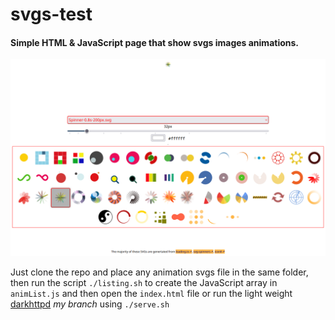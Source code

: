 # svgs-test
#### Simple HTML &amp; JavaScript page that show svgs images animations.
![Screenshot](screenshot.png "Screenshot!")

Just clone the repo and place any animation svgs file in the same folder, then run the script `./listing.sh` to create the JavaScript array in `animList.js` and then open the `index.html` file or run the light weight [darkhttpd](https://github.com/saidbakr/darkhttpd) *my branch* using `./serve.sh`
